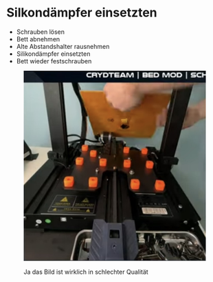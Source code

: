 # Silkondämpfer einsetzten

* Schrauben lösen
* Bett abnehmen
* Alte Abstandshalter rausnehmen
* Silikondämpfer einsetzten
* Bett wieder festschrauben

<figure><img src="../../../../../../../.gitbook/assets/IMG_8637.jpg" alt=""><figcaption><p>Ja das Bild ist wirklich in schlechter Qualität</p></figcaption></figure>
